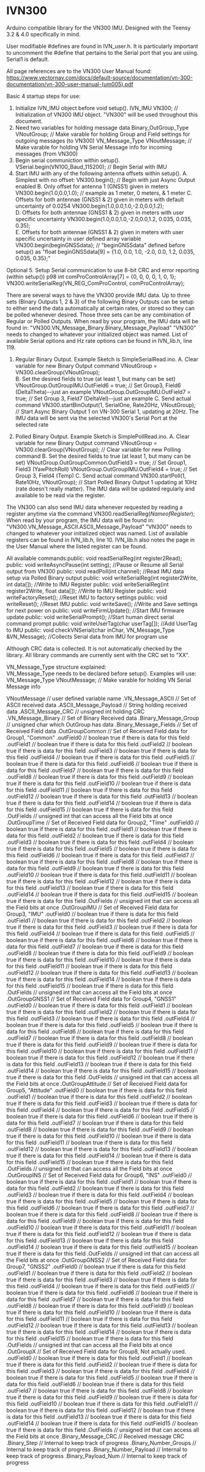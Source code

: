 # IVN300
Arduino compatible library for the VN300 IMU.  Designed with the Teensy 3.2 &amp; 4.0 specifically in mind.

User modifiable #defines are found in IVN_user.h.  It is particularly important to uncomment the #define that pertains to the Serial port that you are using.  Serial1 is default.

All page references are to the VN300 User Manual found:
https://www.vectornav.com/docs/default-source/documentation/vn-300-documentation/vn-300-user-manual-(um005).pdf

Basic 4 startup steps for use:
1. Initialize IVN_IMU object before void setup().
  IVN_IMU VN300;                    // Initialization of VN300 IMU object.  "VN300" will be used throughout this document.
2. Need two variables for holding message data
  Binary_OutGroup_Type  VNoutGroup;  // Make varable for holding Group and Field settings for outgoing messages (to VN300)
  VN_Message_Type       VNoutMessage; // Make varable for holding VN Serial Message info for incoming messages (from VN300)
3. Begin serial communiction within setup().
  VSerial.begin(VN100_Baud_115200); // Begin Serial with IMU
4. Start IMU with any of the following antenna offsets within setup().
  A. Simplest with no offset:
    VN300.begin();                                // Begin with just Async Output enabled
  B. Only offset for antenna 1 (GNSS1) given in meters
    VN300.begin(1.0,0.0,1.0);                   // example as 1 meter, 0 meters, & 1 meter
  C. Offsets for both antennae (GNSS1 & 2) given in meters with default uncertainty of 0.0254
    VN300.begin(1.0,0.0,1.0,-2.0,0.0,1.2);      
  D. Offsets for both antennae (GNSS1 & 2) given in meters with user specific uncertainty
    VN300.begin(1.0,0.0,1.0,-2.0,0.0,1.2, 0.035, 0.035, 0.35);     
  E. Offsets for both antennae (GNSS1 & 2) given in meters with user specific uncertainty in user defined array variable
    VN300.begin(beginGNSSdata);                     // "beginGNSSdata" defined before setup() as "float beginGNSSdata[9] = {1.0, 0.0, 1.0, -2.0, 0.0, 1.2, 0.035, 0.035, 0.35};"

Optional
5. Setup Serial communication to use 8-bit CRC and error reporting (within setup()) p98
  int comProControlArray[7] = {0, 0, 0, 0, 1, 0, 1}; 
  VN300.writeSerialReg(VN_REG_ComProControl, comProControlArray);


There are several ways to have the VN300 provide IMU data. Up to three sets (Binary Outputs 1, 2 & 3) of the following Binary Outputs can be setup to either send the data automatically at certain rates, or stored so they can be polled whenever desired. Those three sets can be any combination of Regular or Polled Outputs. When read by your program, the IMU data will be found in: "VN300.VN_Message_Binary.Binary_Message_Payload"  "VN300" needs to changed to whatever your initialized object was named.
List of available Serial options and Hz rate options can be found in IVN_lib.h, line 119.  
1. Regular Binary Output. Example Sketch is SimpleSerialRead.ino.
  A. Clear variable for new Binary Output command
    VNoutGroup = VN300.clearGroup(VNoutGroup);        
  B. Set the desired fields to true (at least 1, but many can be set)
    VNoutGroup.OutGroupIMU.OutField6 = true;            // Set Group3, Field6 (DeltaTheta)--just an example 
    VNoutGroup.OutGroupIMU.OutField7 = true;            // Set Group 3, Field7 (DeltaVel)--just an example
  C. Send actual command
    VN300.startBinOutput(1, SerialOne, Rate20Hz, VNoutGroup);   // Start Async Binary Output 1 on VN-300 Serial 1, updating at 20Hz.  The IMU data will be sent via the selected VN300's Serial Port at the selected rate
  
   
2. Polled Binary Output. Example Sketch is SimplePollRead.ino.
  A. Clear variable for new Binary Output command
    VNoutGroup = VN300.clearGroup(VNoutGroup);    // Clear variable for new Polling command
  B. Set the desired fields to true (at least 1, but many can be set)
    VNoutGroup.OutGroupCommon.OutField3 = true;   // Set Group1, Field3 (YawPitchRoll)
    VNoutGroup.OutGroupIMU.OutField4 = true;      // Set Group 3, Field4 (Temp)
  C. Send actual command
    VN300.startPoll(1, Rate10Hz, VNoutGroup);     // Start Polled Binary Output 1 updating at 10Hz (rate doesn't really matter).  The IMU data will be updated regularly and available to be read via the register.  
    
The VN300 can also send IMU data whenever requested by reading a register anytime via the command 
  VN300.readSerialReg(_NameofRegister_);
When read by your program, the IMU data will be found in: "VN300.VN_Message_ASCII.ASCII_Message_Payload"  "VN300" needs to changed to whatever your initialized object was named.  List of available registers can be found in IVN_lib.h, line 10.  IVN_lib.h also notes the page in the User Manual where the listed register can be found.

All available commands:public: void readSerialReg(int register2Read);
	public: void writeAsyncPause(int setting);                            //Pause or Resume all Serial output from VN300
	public: void readPoll(int channel);                                   //Read IMU data setup via Polled Binary output
	public: void writeSerialReg(int register2Write, int data[]);          //Write to IMU Register
	public: void writeSerialReg(int register2Write, float data[]);        //Write to IMU Register
	public: void writeFactoryReset();                                     //Reset IMU to factory settings
	public: void writeReset();                                            //Reset IMU
	public: void writeSave();                                             //Write and Save settings for next power on
	public: void writeFirmUpdate();                                       //Start IMU firmware update
	public: void writeSerialPrompt();                                     //Start human direct serial command prompt
	public: void writeUserTag(char userTag[]);                            //Add UserTag to IMU
	public: void checkVNSerial(char inChar, VN_Message_Type &VN_Message); //Collects Serial data from IMU for program use

Although CRC data is collected.  It is not automatically checked by the library. All library commands are currently sent with the CRC set to "XX".

VN_Message_Type structure explained:  
VN_Message_Type needs to be declared before setup().  Examples will use:
  VN_Message_Type       VNoutMessage; // Make varable for holding VN Serial Message info
  
  VNoutMessage              // user defined variable name
    .VN_Message_ASCII         // Set of ASCII received data
      .ASCII_Message_Payload    // String holding received data
      .ASCII_Message_CRC        // unsigned int holding CRC
    .VN_Message_Binary        // Set of Binary Received data
      .Binary_Message_Group     // unsigned char which OutGroup has data
      .Binary_Message_Fields    // Set of Received Field data
        .OutGroupCommon           // Set of Received Field data for Group1, "Common"
          .outField0                // boolean true if there is data for this field
          .outField1                // boolean true if there is data for this field
          .outField2                // boolean true if there is data for this field
          .outField3                // boolean true if there is data for this field
          .outField4                // boolean true if there is data for this field
          .outField5                // boolean true if there is data for this field
          .outField6                // boolean true if there is data for this field
          .outField7                // boolean true if there is data for this field
          .outField8                // boolean true if there is data for this field
          .outField9                // boolean true if there is data for this field
          .outField10               // boolean true if there is data for this field
          .outField11               // boolean true if there is data for this field
          .outField12               // boolean true if there is data for this field
          .outField13               // boolean true if there is data for this field
          .outField14               // boolean true if there is data for this field
          .outField15               // boolean true if there is data for this field
          .OutFields                // unsigned int that can access all the Field bits at once
        .OutGroupTime             // Set of Received Field data for Group2, "Time"
          .outField0                // boolean true if there is data for this field
          .outField1                // boolean true if there is data for this field
          .outField2                // boolean true if there is data for this field
          .outField3                // boolean true if there is data for this field
          .outField4                // boolean true if there is data for this field
          .outField5                // boolean true if there is data for this field
          .outField6                // boolean true if there is data for this field
          .outField7                // boolean true if there is data for this field
          .outField8                // boolean true if there is data for this field
          .outField9                // boolean true if there is data for this field
          .outField10               // boolean true if there is data for this field
          .outField11               // boolean true if there is data for this field
          .outField12               // boolean true if there is data for this field
          .outField13               // boolean true if there is data for this field
          .outField14               // boolean true if there is data for this field
          .outField15               // boolean true if there is data for this field
          .OutFields                // unsigned int that can access all the Field bits at once
        .OutGroupIMU              // Set of Received Field data for Group3, "IMU"
          .outField0                // boolean true if there is data for this field
          .outField1                // boolean true if there is data for this field
          .outField2                // boolean true if there is data for this field
          .outField3                // boolean true if there is data for this field
          .outField4                // boolean true if there is data for this field
          .outField5                // boolean true if there is data for this field
          .outField6                // boolean true if there is data for this field
          .outField7                // boolean true if there is data for this field
          .outField8                // boolean true if there is data for this field
          .outField9                // boolean true if there is data for this field
          .outField10               // boolean true if there is data for this field
          .outField11               // boolean true if there is data for this field
          .outField12               // boolean true if there is data for this field
          .outField13               // boolean true if there is data for this field
          .outField14               // boolean true if there is data for this field
          .outField15               // boolean true if there is data for this field
          .OutFields                // unsigned int that can access all the Field bits at once
        .OutGroupGNSS1            // Set of Received Field data for Group4, "GNSS1"
          .outField0                // boolean true if there is data for this field
          .outField1                // boolean true if there is data for this field
          .outField2                // boolean true if there is data for this field
          .outField3                // boolean true if there is data for this field
          .outField4                // boolean true if there is data for this field
          .outField5                // boolean true if there is data for this field
          .outField6                // boolean true if there is data for this field
          .outField7                // boolean true if there is data for this field
          .outField8                // boolean true if there is data for this field
          .outField9                // boolean true if there is data for this field
          .outField10               // boolean true if there is data for this field
          .outField11               // boolean true if there is data for this field
          .outField12               // boolean true if there is data for this field
          .outField13               // boolean true if there is data for this field
          .outField14               // boolean true if there is data for this field
          .outField15               // boolean true if there is data for this field
          .OutFields                // unsigned int that can access all the Field bits at once
        .OutGroupAttitude         // Set of Received Field data for Group5, "Attitude"
          .outField0                // boolean true if there is data for this field
          .outField1                // boolean true if there is data for this field
          .outField2                // boolean true if there is data for this field
          .outField3                // boolean true if there is data for this field
          .outField4                // boolean true if there is data for this field
          .outField5                // boolean true if there is data for this field
          .outField6                // boolean true if there is data for this field
          .outField7                // boolean true if there is data for this field
          .outField8                // boolean true if there is data for this field
          .outField9                // boolean true if there is data for this field
          .outField10               // boolean true if there is data for this field
          .outField11               // boolean true if there is data for this field
          .outField12               // boolean true if there is data for this field
          .outField13               // boolean true if there is data for this field
          .outField14               // boolean true if there is data for this field
          .outField15               // boolean true if there is data for this field
          .OutFields                // unsigned int that can access all the Field bits at once
        .OutGroupINS              // Set of Received Field data for Group6, "INS"
          .outField0                // boolean true if there is data for this field
          .outField1                // boolean true if there is data for this field
          .outField2                // boolean true if there is data for this field
          .outField3                // boolean true if there is data for this field
          .outField4                // boolean true if there is data for this field
          .outField5                // boolean true if there is data for this field
          .outField6                // boolean true if there is data for this field
          .outField7                // boolean true if there is data for this field
          .outField8                // boolean true if there is data for this field
          .outField9                // boolean true if there is data for this field
          .outField10               // boolean true if there is data for this field
          .outField11               // boolean true if there is data for this field
          .outField12               // boolean true if there is data for this field
          .outField13               // boolean true if there is data for this field
          .outField14               // boolean true if there is data for this field
          .outField15               // boolean true if there is data for this field
          .OutFields                // unsigned int that can access all the Field bits at once
        .OutGroupGNSS2            // Set of Received Field data for Group7, "GNSS2"
          .outField0                // boolean true if there is data for this field
          .outField1                // boolean true if there is data for this field
          .outField2                // boolean true if there is data for this field
          .outField3                // boolean true if there is data for this field
          .outField4                // boolean true if there is data for this field
          .outField5                // boolean true if there is data for this field
          .outField6                // boolean true if there is data for this field
          .outField7                // boolean true if there is data for this field
          .outField8                // boolean true if there is data for this field
          .outField9                // boolean true if there is data for this field
          .outField10               // boolean true if there is data for this field
          .outField11               // boolean true if there is data for this field
          .outField12               // boolean true if there is data for this field
          .outField13               // boolean true if there is data for this field
          .outField14               // boolean true if there is data for this field
          .outField15               // boolean true if there is data for this field
          .OutFields                // unsigned int that can access all the Field bits at once
        .OutGroupX                // Set of Received Field data for Group8, Not actually used.
          .outField0                // boolean true if there is data for this field
          .outField1                // boolean true if there is data for this field
          .outField2                // boolean true if there is data for this field
          .outField3                // boolean true if there is data for this field
          .outField4                // boolean true if there is data for this field
          .outField5                // boolean true if there is data for this field
          .outField6                // boolean true if there is data for this field
          .outField7                // boolean true if there is data for this field
          .outField8                // boolean true if there is data for this field
          .outField9                // boolean true if there is data for this field
          .outField10               // boolean true if there is data for this field
          .outField11               // boolean true if there is data for this field
          .outField12               // boolean true if there is data for this field
          .outField13               // boolean true if there is data for this field
          .outField14               // boolean true if there is data for this field
          .outField15               // boolean true if there is data for this field
          .OutFields                // unsigned int that can access all the Field bits at once
      .Binary_Message_CRC       // Received message CRC
      .Binary_Step              // Internal to keep track of progress
      .Binary_Number_Groups     // Internal to keep track of progress
      .Binary_Number_Payload    // Internal to keep track of progress
      .Binary_Payload_Num       // Internal to keep track of progress

